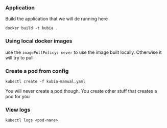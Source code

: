 ### Application

Build the application that we will de running here

```
docker build -t kubia .
```

### Using local docker images

use the `imagePullPolicy: never` to use the image built locally. Otherwise it will try to pull

### Create a pod from config

```
kubectl create -f kubia-manual.yaml
```

You will never create a pod though. You create other stuff that creates a pod for you

### View logs

```
kubectl logs <pod-nane>
```